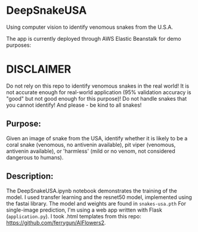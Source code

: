 # DeepSnakeUSA
Using computer vision to identify venomous snakes from the U.S.A.

The app is currently deployed through AWS Elastic Beanstalk for demo purposes: 

# DISCLAIMER
Do not rely on this repo to identify venomous snakes in the real world! It is not accurate enough for real-world application (95% validation accuracy is "good" but not good enough for this purpose)!
Do not handle snakes that you cannot identify!
And please - be kind to all snakes!

## Purpose:
Given an image of snake from the USA, identify whether it is likely to be a coral snake (venomous, no antivenin available), pit viper (venomous, antivenin available), or 'harmless' (mild or no venom, not considered dangerous to humans). 

## Description:
The DeepSnakeUSA.ipynb notebook demonstrates the training of the model. I used transfer learning and the resnet50 model, implemented using the fastai library. The model and weights are found in `snakes-usa.pth` For single-image prediction, I'm using a web app written with Flask (`application.py`). I took .html templates from this repo: https://github.com/ferrygun/AIFlowers2. 
